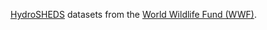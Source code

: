 [HydroSHEDS](https://www.hydrosheds.org/) datasets from the
[World Wildlife Fund (WWF)](https://www.worldwildlife.org/).
